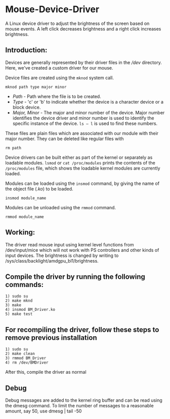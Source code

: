 # Mouse-Device-Driver
A Linux device driver to adjust the brightness of the screen based on mouse events. A left click decreases brightness and a right click increases brightness.

## Introduction:
Devices are generally represented by their driver files in the */dev* directory. Here, we've created a custom driver for our mouse. 

Device files are created using the ```mknod``` system call.

```
mknod path type major minor
```

- *Path* - Path where the file is to be created.
- *Type* - 'c' or 'b' to indicate whether the device is a character device or a block device.
- *Major, Minor* - The major and minor number of the device. Major number identifies the device driver and minor number is used to identify the specific instance of the device. ```ls – l``` is used to find these numbers.

These files are plain files which are associated with our module with their major number. They can be deleted like regular files with

```
rm path
```


Device drivers can be built either as part of the kernel or separately as loadable modules. ```lsmod``` or ```cat /proc/modules``` prints the contents of the ```/proc/modules``` file, which shows the loadable kernel modules are currently loaded.

Modules can be loaded using the ```insmod``` command, by giving the name of the object file (*.ko*) to be loaded.

```
insmod module_name
```
Modules can be unloaded using the ```rmmod``` command.

```
rmmod module_name
```


## Working:
The driver read mouse input using kernel level functions from /dev/input/mice which will not work with PS controllers and other kinds of input devices. The brightness is changed by writing to /sys/class/backlight/amdgpu_bl1/brightness.

## Compile the driver by running the following commands:
```
1) sudo su
2) make mknd 
3) make
4) insmod BM_Driver.ko
5) make test
```

## For recompiling the driver, follow these steps to remove previous installation
```
1) sudo su
2) make clean
3) rmmod BM_Driver
4) rm /dev/BMDriver
```
After this, compile the driver as normal

## Debug
Debug messages are added to the kernel ring buffer and can be read using the dmesg command. To limit the number of messages to a reasonable amount, say 50, use dmesg | tail -50
